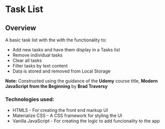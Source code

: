 # Task List

## Overview
A basic task list with the with the functionality to:
* Add new tasks and have them display in a Tasks list
* Remove individual tasks
* Clear all tasks
* Filter tasks by text content
* Data is stored and removed from Local Storage

**Note:** Constructed using the guidance of the **Udemy** course title, **Modern JavaScript from the Beginning** by **Brad Traversy**

### Technologies used:
* HTML5 - For creating the front end markup UI
* Materialize CSS - A CSS framework for styling the UI
* Vanilla JavaScript - For creating the logic to add funcionality to the app